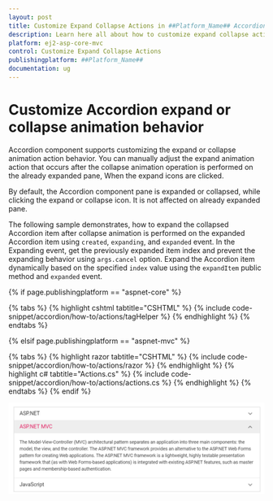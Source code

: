 ```yaml
---
layout: post
title: Customize Expand Collapse Actions in ##Platform_Name## Accordion Component
description: Learn here all about how to customize expand collapse actions in Syncfusion ##Platform_Name## Accordion component of Syncfusion Essential JS 2 and more.
platform: ej2-asp-core-mvc
control: Customize Expand Collapse Actions
publishingplatform: ##Platform_Name##
documentation: ug
---
```



# Customize Accordion expand or collapse animation behavior

Accordion component supports customizing the expand or collapse animation action behavior. You can manually adjust the expand animation action that occurs after the collapse animation operation is performed on the already expanded pane, When the expand icons are clicked.

By default, the Accordion component pane is expanded or collapsed, while clicking the expand or collapse icon. It is not affected on already expanded pane.

The following sample demonstrates, how to expand the collapsed Accordion item after collapse animation is performed on the expanded Accordion item using `created`, `expanding`, and `expanded` event. In the Expanding event, get the previously expanded item index and prevent the expanding behavior using `args.cancel` option. Expand the Accordion item dynamically based on the specified `index` value using the `expandItem` public method and `expanded` event.

{% if page.publishingplatform == "aspnet-core" %}

{% tabs %}
{% highlight cshtml tabtitle="CSHTML" %}
{% include code-snippet/accordion/how-to/actions/tagHelper %}
{% endhighlight %}
{% endtabs %}

{% elsif page.publishingplatform == "aspnet-mvc" %}

{% tabs %}
{% highlight razor tabtitle="CSHTML" %}
{% include code-snippet/accordion/how-to/actions/razor %}
{% endhighlight %}
{% highlight c# tabtitle="Actions.cs" %}
{% include code-snippet/accordion/how-to/actions/actions.cs %}
{% endhighlight %}
{% endtabs %}
{% endif %}


![Customize Accordion expand or collapse animation behavior](../images/actions.PNG)